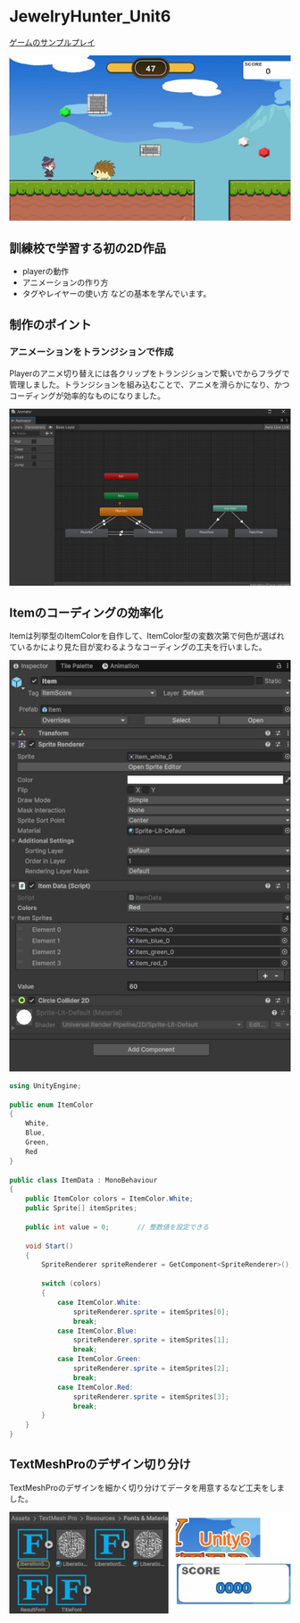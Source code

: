 # JewelryHunter_Unit6

[ゲームのサンプルプレイ](https://kaeru201.github.io/JewelryHunter_web/)

![ゲーム画面](readmeImg/Jewelryhunter.jpg)

## 訓練校で学習する初の2D作品
* playerの動作
* アニメーションの作り方
* タグやレイヤーの使い方
  などの基本を学んでいます。


## 制作のポイント
### アニメーションをトランジションで作成
Playerのアニメ切り替えには各クリップをトランジションで繋いでからフラグで管理しました。トランジションを組み込むことで、アニメを滑らかになり、かつコーディングが効率的なものになりました。

![トランジションの絵](readmeImg/Image20250916120034.jpg)

## Itemのコーディングの効率化
Itemは列挙型のItemColorを自作して、ItemColor型の変数次第で何色が選ばれているかにより見た目が変わるようなコーディングの工夫を行いました。

![Itemのコーディングの絵](readmeImg/Image20250916131022.jpg)

```C#
using UnityEngine;

public enum ItemColor
{
    White,
    Blue,
    Green,
    Red
}

public class ItemData : MonoBehaviour
{
    public ItemColor colors = ItemColor.White;
    public Sprite[] itemSprites;

    public int value = 0;       // 整数値を設定できる

    void Start()
    {        
        SpriteRenderer spriteRenderer = GetComponent<SpriteRenderer>();

        switch (colors)
        {
            case ItemColor.White:
                spriteRenderer.sprite = itemSprites[0];
                break;
            case ItemColor.Blue:
                spriteRenderer.sprite = itemSprites[1];
                break;
            case ItemColor.Green:
                spriteRenderer.sprite = itemSprites[2];
                break;
            case ItemColor.Red:
                spriteRenderer.sprite = itemSprites[3];
                break;
        }
    }
}

```

## TextMeshProのデザイン切り分け
TextMeshProのデザインを細かく切り分けてデータを用意するなど工夫をしました。

![TextMeshProデザインの絵](readmeImg/Image20250916131739.jpg)